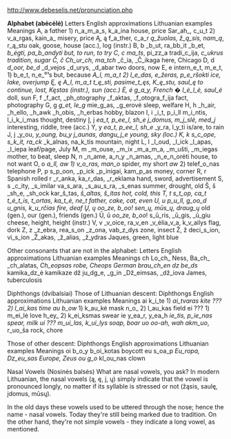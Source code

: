 http://www.debeselis.net/pronunciation.php

**Alphabet (abėcėlė)**
Letters	English approximations	Lithuanian examples			Meanings
A, a	f*a*ther		1) n_a_m_a_s, k_a_ina			house, price
   	Sar_ah_, c_u_t		2) v_a_rgas, kain_a_			misery, price
Ą, ą	f_a_ther, c_a_r		_ą_žuolas, ž_ą_sis, nam_ą_, r_ą_stu	oak, goose, house (acc.), log (instr.)
B, b	_b_ut, ra_bb_it		_b_et, _b_ėgti, pa_b_andyti		but, to run, to try
C, c	ma_ts_, pi_zz_a		tradi_c_ija, _c_ukrus			tradition, sugar
Č, č	_Ch_ur_ch_, ma_tch_	_č_ia, _Č_ikaga				here, Chicago
D, d	_d_oor, be_d_		_d_vejos _d_urys, _d_abar		two doors, now
E, e	intern_e_t, m_e_t,	1) b_e_t, n_e_⁰¹s				but, because
	_A_l, m_a_t		2) l_e_das, _e_žeras, p_e_ršokti	ice, lake, overjump
Ę, ę	_A_l, m_a_t		t_ę_sti, pasime_t_ęs, K_ę_stu, saul_ę_	to continue, lost, Kęstas (instr.), sun (acc.)
Ė, ė	g_a_y, French �		l_ė_l_ė_, saul_ė_			doll, sun
F, f	_f_act, _ph_otography	_f_aktas, _f_otogra_f_ija		fact, photography
G, g	_g_et, le_g_		mie_g_as, _g_erovė			sleep, welfare
H, h	_h_air, _h_ello, _h_awk	_h_obis, _h_erbas			hobby, blazon
I, i	_i_t, p_i_ll		m_i_ntis, l_i_k_i_mas			thought, destiny
Į, į	_ea_t, p_ee_l, sh_e_	_į_domus, m_į_slė, med_į_			interesting, riddle, tree (acc.)
Y, y	_ea_t, p_ee_l, sh_e_	_y_ra, l_y_ti				is/are, to rain
J, j	_y_ou, _y_oung, bu_y_	_j_aunas, dangu_j_e			young, sky (loc.)
K, k	s_c_ope, s_k_it, ra_ck_	_k_alnas, na_k_tis			mountain, night
L, l	_l_oud, _l_ick		_l_apas, _l_iepa			leaf/page, July
M, m	_m_ouse, _m_ix		_m_a_m_a, _m_ušti, _m_iegas		mother, to beat, sleep
N, n	_n_ame, a_n_y		_n_amas, _n_e_n_orėti			house, to not want
O, o	_a_ll, _aw_		1) v_o_ras, man_o_			spider, my
   	short _aw_		2) telef_o_nas				telephone
P, p	s_p_oon, _p_ick		_p_inigai, kam_p_as				money, corner
R, r	Spanish rolled r	_r_anka, ka_r_das, _r_eklama		hand, sword, advertisement
S, s	_c_ity, _s_imilar	va_s_ara, _s_au_s_ra, _s_enas		summer, drought, old
Š, š	_sh_e, _sh_ock		kar_š_tas, _š_altas, _š_itas		hot, cold, this
T, t	s_t_op, ca_t_		_t_ė_t_is, _t_ortas, ka_t_ė, ne_t_	father, cake, cat, even
U, u	p_u_ll, g_oo_d		_u_gnis, k_u_rčias				fire, deaf
Ų, ų	_oo_ze, b_oo_!		sen_ų_, mūs_ų_, draug_ų_		old (gen.), our (gen.), friends (gen.)
Ū, ū	_oo_ze, b_oo_!		s_ū_ris, _ū_gis, _ū_giu			cheese, height, height (instr.)
V, v	_v_oice, ra_v_en	_v_ėlia_v_a, k_v_ailys			flag, dork
Z, z	_z_ebra, rea_s_on	_z_ona, vab_z_dys				zone, insect
Ž, ž	deci_s_ion, vi_s_ion	_Ž_akas, _ž_alias, _ž_ydras		Jaques, green, light blue

Other consonants that are not in the alphabet:
Letters		English approximations	Lithuanian examples	Meanings
ch		Lo_ch_ Ness, Ba_ch_	_ch_alatas, _Ch_eopsas	robe, Cheops
		German brau_ch_en
dz		be_ds_			kamika_dz_ė		kamikaze
dž		ju_dg_e, _g_in		_Dž_eimsas, _dž_iova	James, tuberculosis

Diphthongs (dvibalsiai)
Those of Lithuanian descent:
Diphthongs	English approximations	Lithuanian examples	Meanings
ai		k_i_te			1) _ai_tvaras		kite
		???			2) l_ai_kas		time
au		b_ow_			1) k_au_kė		mask
		n_o_			2) l_au_kas		field
ei		???			1) m_ei_lė		love
		h_ey_			2) k_ei_ksmas		swear
ie		y_ea_r, y_ea_h		_ie_tis, p_ie_nas	spear, milk
ui		???			m_ui_las, k_ui_lys	soap, boar
uo		_oo-ah_, _wah_		akm_uo_, r_uo_ša	rock, chore

Those of other descent:
Diphthongs	English approximations	Lithuanian examples	Meanings
oi		b_o_y			b_oi_kotas		boycott
eu		s_oa_p			_Eu_ropa, Dz_eu_sas	Europe, Zeus
ou		g_o_			kl_ou_nas		clown

Nasal Vowels (Nosinės balsės)
What are nasal vowels, you ask? In modern Lithuanian, the nasal vowels (ą, ę, į, ų) simply indicate that the vowel is pronounced longly, no matter if its syllable is stressed or not (žąsis, saulę, įdomus, mūsų).

In the old days these vowels used to be uttered through the nose; hence the name - nasal vowels. Today they're still being marked due to tradition. On the other hand, they're not simple vowels - they indicate a long vowel, as mentioned.
